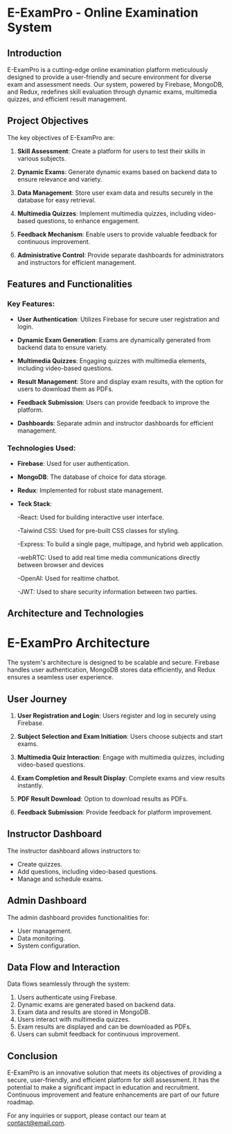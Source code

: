 # E-ExamPro - Online Examination System

## Introduction

E-ExamPro is a cutting-edge online examination platform meticulously designed to provide a user-friendly and secure environment for diverse exam and assessment needs. Our system, powered by Firebase, MongoDB, and Redux, redefines skill evaluation through dynamic exams, multimedia quizzes, and efficient result management.

## Project Objectives

The key objectives of E-ExamPro are:

1. **Skill Assessment**: Create a platform for users to test their skills in various subjects.

2. **Dynamic Exams**: Generate dynamic exams based on backend data to ensure relevance and variety.

3. **Data Management**: Store user exam data and results securely in the database for easy retrieval.

4. **Multimedia Quizzes**: Implement multimedia quizzes, including video-based questions, to enhance engagement.

5. **Feedback Mechanism**: Enable users to provide valuable feedback for continuous improvement.

6. **Administrative Control**: Provide separate dashboards for administrators and instructors for efficient management.

## Features and Functionalities

### Key Features:

- **User Authentication**: Utilizes Firebase for secure user registration and login.

- **Dynamic Exam Generation**: Exams are dynamically generated from backend data to ensure variety.

- **Multimedia Quizzes**: Engaging quizzes with multimedia elements, including video-based questions.

- **Result Management**: Store and display exam results, with the option for users to download them as PDFs.

- **Feedback Submission**: Users can provide feedback to improve the platform.

- **Dashboards**: Separate admin and instructor dashboards for efficient management.

### Technologies Used:

- **Firebase**: Used for user authentication.

- **MongoDB**: The database of choice for data storage.

- **Redux**: Implemented for robust state management.

- **Teck Stack**:

  -React: Used for building interactive user interface.

  -Taiwind CSS: Used for pre-built CSS classes for styling.

  -Express: To build a single page, multipage, and hybrid web application.

  -webRTC: Used to add real time media communications directly between browser and devices

  -OpenAI: Used for realtime chatbot.

  -JWT: Used to share security information between two parties.

## Architecture and Technologies

# E-ExamPro Architecture

The system's architecture is designed to be scalable and secure. Firebase handles user authentication, MongoDB stores data efficiently, and Redux ensures a seamless user experience.

## User Journey

1. **User Registration and Login**: Users register and log in securely using Firebase.

2. **Subject Selection and Exam Initiation**: Users choose subjects and start exams.

3. **Multimedia Quiz Interaction**: Engage with multimedia quizzes, including video-based questions.

4. **Exam Completion and Result Display**: Complete exams and view results instantly.

5. **PDF Result Download**: Option to download results as PDFs.

6. **Feedback Submission**: Provide feedback for platform improvement.

## Instructor Dashboard

The instructor dashboard allows instructors to:

- Create quizzes.
- Add questions, including video-based questions.
- Manage and schedule exams.

## Admin Dashboard

The admin dashboard provides functionalities for:

- User management.
- Data monitoring.
- System configuration.

## Data Flow and Interaction

Data flows seamlessly through the system:

1. Users authenticate using Firebase.
2. Dynamic exams are generated based on backend data.
3. Exam data and results are stored in MongoDB.
4. Users interact with multimedia quizzes.
5. Exam results are displayed and can be downloaded as PDFs.
6. Users can submit feedback for continuous improvement.

## Conclusion

E-ExamPro is an innovative solution that meets its objectives of providing a secure, user-friendly, and efficient platform for skill assessment. It has the potential to make a significant impact in education and recruitment. Continuous improvement and feature enhancements are part of our future roadmap.

For any inquiries or support, please contact our team at [contact@email.com](mailto:contact@email.com).
